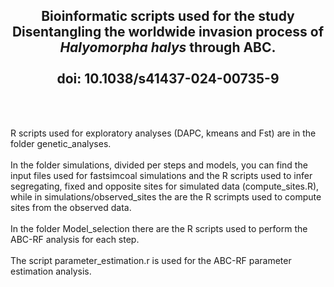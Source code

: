 <h2 align="center">Bioinformatic scripts used for the study Disentangling the worldwide invasion process of <i>Halyomorpha halys</i> through ABC.<br><br>doi: 10.1038/s41437-024-00735-9</h2></br></br>

R scripts used for exploratory analyses (DAPC, kmeans and Fst) are in the folder genetic_analyses.</br></br>
In the folder simulations, divided per steps and models, you can find the input files used for fastsimcoal simulations and the R scripts used to infer segregating, fixed and opposite sites for simulated data (compute_sites.R), while in simulations/observed_sites the are the R scrimpts used to compute sites from the observed data.</br></br>
In the folder Model_selection there are the R scripts used to perform the ABC-RF analysis for each step.</br></br>
The script parameter_estimation.r is used for the ABC-RF parameter estimation analysis.</br></br>
